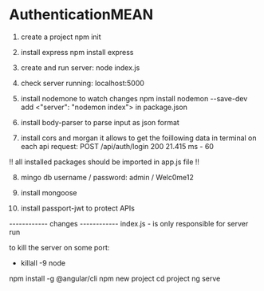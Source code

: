 # AuthenticationMEAN

<!-- BE: Epxress / Node.js -->
1. create a project
npm init

2. install express
npm install express

3. create and run server:
node index.js

4. check server running: localhost:5000

5. install nodemone to watch changes
npm install nodemon --save-dev
add <"server": "nodemon index"> in package.json

6. install body-parser to parse input as json format

7. install cors and morgan
it allows to get the foillowing data in terminal on each api request:
POST /api/auth/login 200 21.415 ms - 60

!! all installed packages should be imported in app.js file !!

8. mingo db username / password: admin / Welc0me12

9. install mongoose

10. install passport-jwt to protect APIs

------------ changes ------------
index.js - is only responsible for server run


to kill the server on some port:
- killall -9 node

<!-- FE: Angular -->
npm install -g @angular/cli
npm new project
cd project
ng serve
